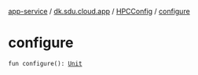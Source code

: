 [app-service](../../index.md) / [dk.sdu.cloud.app](../index.md) / [HPCConfig](index.md) / [configure](./configure.md)

# configure

`fun configure(): `[`Unit`](https://kotlinlang.org/api/latest/jvm/stdlib/kotlin/-unit/index.html)
